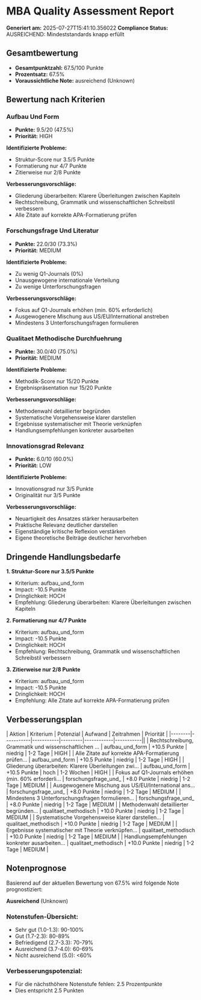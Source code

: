 # MBA Quality Assessment Report

**Generiert am:** 2025-07-27T15:41:10.356022
**Compliance Status:** AUSREICHEND: Mindeststandards knapp erfüllt

## Gesamtbewertung

- **Gesamtpunktzahl:** 67.5/100 Punkte
- **Prozentsatz:** 67.5%
- **Voraussichtliche Note:** ausreichend (Unknown)

## Bewertung nach Kriterien

### Aufbau Und Form
- **Punkte:** 9.5/20 (47.5%)
- **Priorität:** HIGH

**Identifizierte Probleme:**
- Struktur-Score nur 3.5/5 Punkte
- Formatierung nur 4/7 Punkte
- Zitierweise nur 2/8 Punkte

**Verbesserungsvorschläge:**
- Gliederung überarbeiten: Klarere Überleitungen zwischen Kapiteln
- Rechtschreibung, Grammatik und wissenschaftlichen Schreibstil verbessern
- Alle Zitate auf korrekte APA-Formatierung prüfen

### Forschungsfrage Und Literatur
- **Punkte:** 22.0/30 (73.3%)
- **Priorität:** MEDIUM

**Identifizierte Probleme:**
- Zu wenig Q1-Journals (0%)
- Unausgewogene internationale Verteilung
- Zu wenige Unterforschungsfragen

**Verbesserungsvorschläge:**
- Fokus auf Q1-Journals erhöhen (min. 60% erforderlich)
- Ausgewogenere Mischung aus US/EU/International anstreben
- Mindestens 3 Unterforschungsfragen formulieren

### Qualitaet Methodische Durchfuehrung
- **Punkte:** 30.0/40 (75.0%)
- **Priorität:** MEDIUM

**Identifizierte Probleme:**
- Methodik-Score nur 15/20 Punkte
- Ergebnispräsentation nur 15/20 Punkte

**Verbesserungsvorschläge:**
- Methodenwahl detaillierter begründen
- Systematische Vorgehensweise klarer darstellen
- Ergebnisse systematischer mit Theorie verknüpfen
- Handlungsempfehlungen konkreter ausarbeiten

### Innovationsgrad Relevanz
- **Punkte:** 6.0/10 (60.0%)
- **Priorität:** LOW

**Identifizierte Probleme:**
- Innovationsgrad nur 3/5 Punkte
- Originalität nur 3/5 Punkte

**Verbesserungsvorschläge:**
- Neuartigkeit des Ansatzes stärker herausarbeiten
- Praktische Relevanz deutlicher darstellen
- Eigenständige kritische Reflexion verstärken
- Eigene theoretische Beiträge deutlicher hervorheben

## Dringende Handlungsbedarfe

**1. Struktur-Score nur 3.5/5 Punkte**
- Kriterium: aufbau_und_form
- Impact: -10.5 Punkte
- Dringlichkeit: HOCH
- Empfehlung: Gliederung überarbeiten: Klarere Überleitungen zwischen Kapiteln

**2. Formatierung nur 4/7 Punkte**
- Kriterium: aufbau_und_form
- Impact: -10.5 Punkte
- Dringlichkeit: HOCH
- Empfehlung: Rechtschreibung, Grammatik und wissenschaftlichen Schreibstil verbessern

**3. Zitierweise nur 2/8 Punkte**
- Kriterium: aufbau_und_form
- Impact: -10.5 Punkte
- Dringlichkeit: HOCH
- Empfehlung: Alle Zitate auf korrekte APA-Formatierung prüfen

## Verbesserungsplan

| Aktion | Kriterium | Potenzial | Aufwand | Zeitrahmen | Priorität |
|--------|-----------|-----------|---------|------------|-----------||
| Rechtschreibung, Grammatik und wissenschaftlichen ... | aufbau_und_form | +10.5 Punkte | niedrig | 1-2 Tage | HIGH |
| Alle Zitate auf korrekte APA-Formatierung prüfen... | aufbau_und_form | +10.5 Punkte | niedrig | 1-2 Tage | HIGH |
| Gliederung überarbeiten: Klarere Überleitungen zwi... | aufbau_und_form | +10.5 Punkte | hoch | 1-2 Wochen | HIGH |
| Fokus auf Q1-Journals erhöhen (min. 60% erforderli... | forschungsfrage_und_ | +8.0 Punkte | niedrig | 1-2 Tage | MEDIUM |
| Ausgewogenere Mischung aus US/EU/International ans... | forschungsfrage_und_ | +8.0 Punkte | niedrig | 1-2 Tage | MEDIUM |
| Mindestens 3 Unterforschungsfragen formulieren... | forschungsfrage_und_ | +8.0 Punkte | niedrig | 1-2 Tage | MEDIUM |
| Methodenwahl detaillierter begründen... | qualitaet_methodisch | +10.0 Punkte | niedrig | 1-2 Tage | MEDIUM |
| Systematische Vorgehensweise klarer darstellen... | qualitaet_methodisch | +10.0 Punkte | niedrig | 1-2 Tage | MEDIUM |
| Ergebnisse systematischer mit Theorie verknüpfen... | qualitaet_methodisch | +10.0 Punkte | niedrig | 1-2 Tage | MEDIUM |
| Handlungsempfehlungen konkreter ausarbeiten... | qualitaet_methodisch | +10.0 Punkte | niedrig | 1-2 Tage | MEDIUM |

## Notenprognose

Basierend auf der aktuellen Bewertung von 67.5% wird folgende Note prognostiziert:

**Ausreichend** (Unknown)

### Notenstufen-Übersicht:
- Sehr gut (1.0-1.3): 90-100%
- Gut (1.7-2.3): 80-89%
- Befriedigend (2.7-3.3): 70-79%
- Ausreichend (3.7-4.0): 60-69%
- Nicht ausreichend (5.0): <60%

### Verbesserungspotenzial:
- Für die nächsthöhere Notenstufe fehlen: 2.5 Prozentpunkte
- Dies entspricht 2.5 Punkten
